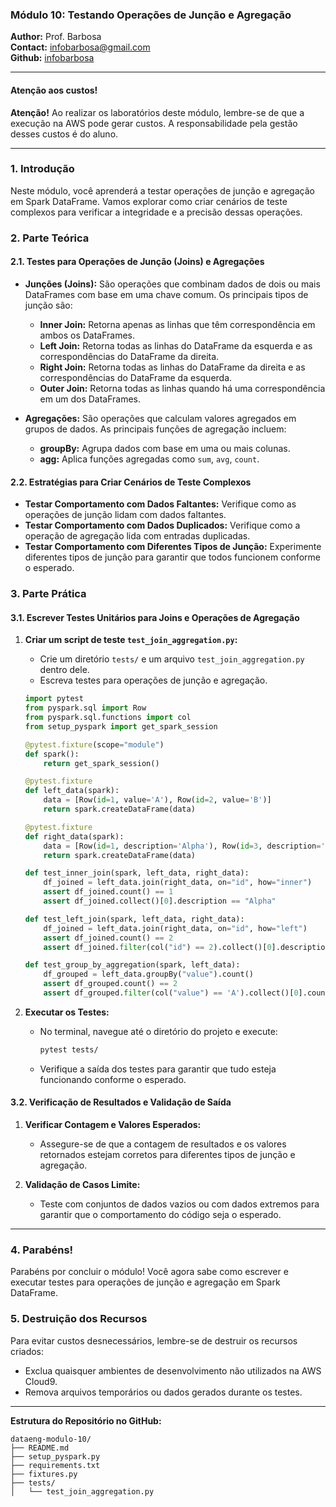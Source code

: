 ### Módulo 10: Testando Operações de Junção e Agregação

**Author:** Prof. Barbosa  
**Contact:** infobarbosa@gmail.com  
**Github:** [infobarbosa](https://github.com/infobarbosa)

---

#### Atenção aos custos!
**Atenção!** Ao realizar os laboratórios deste módulo, lembre-se de que a execução na AWS pode gerar custos. A responsabilidade pela gestão desses custos é do aluno.

---

### 1. Introdução

Neste módulo, você aprenderá a testar operações de junção e agregação em Spark DataFrame. Vamos explorar como criar cenários de teste complexos para verificar a integridade e a precisão dessas operações.

### 2. Parte Teórica

#### 2.1. Testes para Operações de Junção (Joins) e Agregações
- **Junções (Joins):** São operações que combinam dados de dois ou mais DataFrames com base em uma chave comum. Os principais tipos de junção são:
  - **Inner Join:** Retorna apenas as linhas que têm correspondência em ambos os DataFrames.
  - **Left Join:** Retorna todas as linhas do DataFrame da esquerda e as correspondências do DataFrame da direita.
  - **Right Join:** Retorna todas as linhas do DataFrame da direita e as correspondências do DataFrame da esquerda.
  - **Outer Join:** Retorna todas as linhas quando há uma correspondência em um dos DataFrames.

- **Agregações:** São operações que calculam valores agregados em grupos de dados. As principais funções de agregação incluem:
  - **groupBy:** Agrupa dados com base em uma ou mais colunas.
  - **agg:** Aplica funções agregadas como `sum`, `avg`, `count`.

#### 2.2. Estratégias para Criar Cenários de Teste Complexos
- **Testar Comportamento com Dados Faltantes:** Verifique como as operações de junção lidam com dados faltantes.
- **Testar Comportamento com Dados Duplicados:** Verifique como a operação de agregação lida com entradas duplicadas.
- **Testar Comportamento com Diferentes Tipos de Junção:** Experimente diferentes tipos de junção para garantir que todos funcionem conforme o esperado.

### 3. Parte Prática

#### 3.1. Escrever Testes Unitários para Joins e Operações de Agregação

1. **Criar um script de teste `test_join_aggregation.py`:**
   - Crie um diretório `tests/` e um arquivo `test_join_aggregation.py` dentro dele.
   - Escreva testes para operações de junção e agregação.

   ```python
   import pytest
   from pyspark.sql import Row
   from pyspark.sql.functions import col
   from setup_pyspark import get_spark_session

   @pytest.fixture(scope="module")
   def spark():
       return get_spark_session()

   @pytest.fixture
   def left_data(spark):
       data = [Row(id=1, value='A'), Row(id=2, value='B')]
       return spark.createDataFrame(data)

   @pytest.fixture
   def right_data(spark):
       data = [Row(id=1, description='Alpha'), Row(id=3, description='Gamma')]
       return spark.createDataFrame(data)

   def test_inner_join(spark, left_data, right_data):
       df_joined = left_data.join(right_data, on="id", how="inner")
       assert df_joined.count() == 1
       assert df_joined.collect()[0].description == "Alpha"

   def test_left_join(spark, left_data, right_data):
       df_joined = left_data.join(right_data, on="id", how="left")
       assert df_joined.count() == 2
       assert df_joined.filter(col("id") == 2).collect()[0].description is None

   def test_group_by_aggregation(spark, left_data):
       df_grouped = left_data.groupBy("value").count()
       assert df_grouped.count() == 2
       assert df_grouped.filter(col("value") == 'A').collect()[0].count == 1
   ```

2. **Executar os Testes:**
   - No terminal, navegue até o diretório do projeto e execute:
     ```bash
     pytest tests/
     ```
   - Verifique a saída dos testes para garantir que tudo esteja funcionando conforme o esperado.

#### 3.2. Verificação de Resultados e Validação de Saída

1. **Verificar Contagem e Valores Esperados:**
   - Assegure-se de que a contagem de resultados e os valores retornados estejam corretos para diferentes tipos de junção e agregação.

2. **Validação de Casos Limite:**
   - Teste com conjuntos de dados vazios ou com dados extremos para garantir que o comportamento do código seja o esperado.

---

### 4. Parabéns!
Parabéns por concluir o módulo! Você agora sabe como escrever e executar testes para operações de junção e agregação em Spark DataFrame.

### 5. Destruição dos Recursos
Para evitar custos desnecessários, lembre-se de destruir os recursos criados:
- Exclua quaisquer ambientes de desenvolvimento não utilizados na AWS Cloud9.
- Remova arquivos temporários ou dados gerados durante os testes.

---

**Estrutura do Repositório no GitHub:**
```
dataeng-modulo-10/
├── README.md
├── setup_pyspark.py
├── requirements.txt
├── fixtures.py
├── tests/
│   └── test_join_aggregation.py
```
